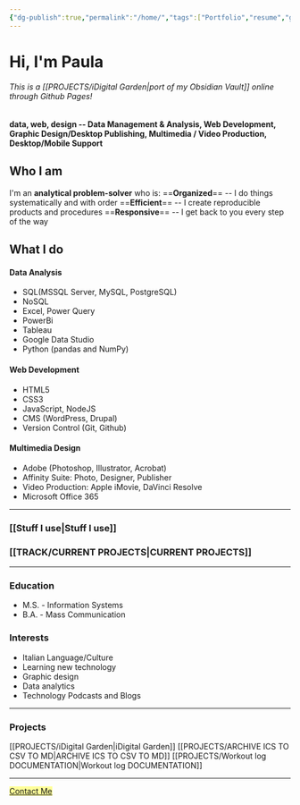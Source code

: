 ```yaml
---
{"dg-publish":true,"permalink":"/home/","tags":["Portfolio","resume","gardenEntry","gardenEntry"],"created":"2024-02-17T15:34:00","updated":"2024-04-11T15:34:00"}
---
```


# Hi, I'm Paula

###### This is a [[PROJECTS/iDigital Garden\|port of my Obsidian Vault]] online through Github Pages!
#### data, web, design -- Data Management & Analysis, Web Development, Graphic Design/Desktop Publishing, Multimedia / Video Production, Desktop/Mobile Support

## Who I am
I'm an **analytical problem-solver** who is:
	==**Organized**== -- I do things systematically and with order
	==**Efficient**== -- I create reproducible products and procedures
	==**Responsive**== -- I get back to you every step of the way
## What I do
#### Data Analysis
- SQL(MSSQL Server, MySQL, PostgreSQL)
- NoSQL
- Excel, Power Query
- PowerBi
- Tableau
- Google Data Studio
- Python (pandas and NumPy)
#### Web Development
 - HTML5
 - CSS3
 - JavaScript, NodeJS
 - CMS (WordPress, Drupal)
 - Version Control (Git, Github)
#### Multimedia Design
- Adobe (Photoshop, Illustrator, Acrobat)
- Affinity Suite: Photo, Designer, Publisher
- Video Production: Apple iMovie, DaVinci Resolve
- Microsoft Office 365
---
### [[Stuff I use\|Stuff I use]]

### [[TRACK/CURRENT PROJECTS\|CURRENT PROJECTS]]

---



### Education
- M.S. - Information Systems
- B.A. - Mass Communication
### Interests
- Italian Language/Culture
- Learning new technology
- Graphic design
- Data analytics
- Technology Podcasts and Blogs
---
### Projects
[[PROJECTS/iDigital Garden\|iDigital Garden]]
[[PROJECTS/ARCHIVE ICS TO CSV TO MD\|ARCHIVE ICS TO CSV TO MD]]
[[PROJECTS/Workout log DOCUMENTATION\|Workout log DOCUMENTATION]]

---
<mark style="background: #FFFF99;"><a href="mailto:psf@duck.com?subject=PSF-Portfolio-Inquiry">Contact Me</a></mark>



